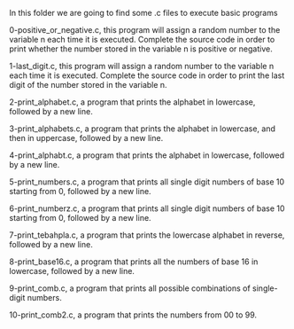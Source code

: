 In this folder we are going to find some .c files to execute basic programs



0-positive_or_negative.c, this program will assign a random number to the variable n each time it is executed. Complete the source code in order to print whether the number stored in the variable n is positive or negative.



1-last_digit.c, this program will assign a random number to the variable n each time it is executed. Complete the source code in order to print the last digit of the number stored in the variable n.



2-print_alphabet.c, a program that prints the alphabet in lowercase, followed by a new line.



3-print_alphabets.c, a program that prints the alphabet in lowercase, and then in uppercase, followed by a new line.



4-print_alphabt.c, a program that prints the alphabet in lowercase, followed by a new line.



5-print_numbers.c, a program that prints all single digit numbers of base 10 starting from 0, followed by a new line.



6-print_numberz.c, a program that prints all single digit numbers of base 10 starting from 0, followed by a new line.



7-print_tebahpla.c, a program that prints the lowercase alphabet in reverse, followed by a new line.



8-print_base16.c, a program that prints all the numbers of base 16 in lowercase, followed by a new line.



9-print_comb.c, a program that prints all possible combinations of single-digit numbers.



10-print_comb2.c, a program that prints the numbers from 00 to 99.
